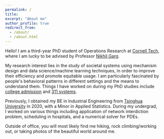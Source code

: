 ```yaml
---
permalink: /
title:
excerpt: "About me"
author_profile: true
redirect_from: 
  - /about/
  - /about.html
---
```


Hello! I am a third-year PhD student of Operations Research at [Cornell Tech](https://www.tech.cornell.edu/), where I am lucky to be advised by Professor [Nikhil Garg](https://gargnikhil.com/). 



My research interest lies in the study of societal systems using mechanism design and data science/machine learning techniques, in order to improve their efficiency and promote equitable usage. I am particularly fascinated by people's behavioral patterns in different settings and the means to understand them. Things I have worked on during my PhD studies include [college admission](https://arxiv.org/abs/2107.08922) and [311 systems](https://arxiv.org/abs/2204.08620).



Previously, I obtained my BE in Industrial Engineering from [Tsinghua University](https://www.ie.tsinghua.edu.cn/eng/) in 2020, with a Minor in Applied Statistics. During my undergrad, I worked on various things including application of network interdiction problem, scheduling in hospitals, and a numerical solver for PDEs.



Outside of office, you will most likely find me hiking, rock climbing/working out, or taking photos of the beautiful world around me.
